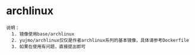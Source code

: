 # archlinux
    说明：
      1. 镜像使用base/archlinux
      2. yujmo/archlinux仅仅是作者archlinux系列的基本镜像，具体请参考Dockerfile
      3. 如果在使用有问题，直接提出即可
